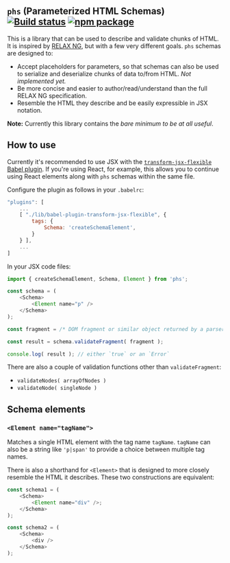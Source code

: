 ## `phs` (Parameterized HTML Schemas) [![Build status](https://img.shields.io/travis/nylen/phs.svg?style=flat)](https://travis-ci.org/nylen/phs) [![npm package](http://img.shields.io/npm/v/phs.svg?style=flat)](https://www.npmjs.org/package/phs)

This is a library that can be used to describe and validate chunks of HTML.  It
is inspired by
[RELAX NG](http://relaxng.org/),
but with a few very different goals.  `phs` schemas are designed to:

- Accept placeholders for parameters, so that schemas can also be used to
  serialize and deserialize chunks of data to/from HTML.
  _Not implemented yet._
- Be more concise and easier to author/read/understand than the full RELAX NG
  specification.
- Resemble the HTML they describe and be easily expressible in JSX notation.

**Note:** Currently this library contains the *bare minimum to be at all useful*.

## How to use

Currently it's recommended to use JSX with the
[`transform-jsx-flexible` Babel plugin](https://github.com/nylen/babel-plugin-transform-jsx-flexible).
If you're using React, for example, this allows you to continue using React
elements along with `phs` schemas within the same file.

Configure the plugin as follows in your `.babelrc`:

```js
"plugins": [
    ...
    [ "./lib/babel-plugin-transform-jsx-flexible", {
        tags: {
            Schema: 'createSchemaElement',
        }
    } ],
    ...
]
```

In your JSX code files:

```js
import { createSchemaElement, Schema, Element } from 'phs';

const schema = (
    <Schema>
        <Element name="p" />
    </Schema>
);

const fragment = /* DOM fragment or similar object returned by a parser */;

const result = schema.validateFragment( fragment );

console.log( result ); // either `true` or an `Error`
```

There are also a couple of validation functions other than `validateFragment`:

- `validateNodes( arrayOfNodes )`
- `validateNode( singleNode )`

## Schema elements

### `<Element name="tagName">`

Matches a single HTML element with the tag name `tagName`.  `tagName` can also
be a string like `'p|span'` to provide a choice between multiple tag names.

There is also a shorthand for `<Element>` that is designed to more closely
resemble the HTML it describes.  These two constructions are equivalent:

```js
const schema1 = (
    <Schema>
        <Element name="div" />;
    </Schema>
);

const schema2 = (
    <Schema>
        <div />
    </Schema>
);
```

